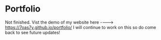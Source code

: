 # Portfolio
Not finished.
Vist the demo of my website here ----> https://7oas7y.github.io/portfolio/ 
I will continue to work on this so do come back to see future updates!

